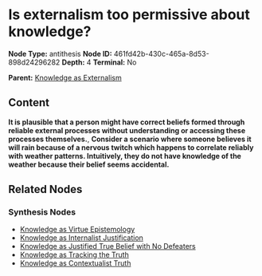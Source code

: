 # Is externalism too permissive about knowledge?

**Node Type:** antithesis
**Node ID:** 461fd42b-430c-465a-8d53-898d24296282
**Depth:** 4
**Terminal:** No

**Parent:** [Knowledge as Externalism](knowledge-as-externalism-synthesis-c26a5cc8-607f-4e78-b201-1e5af13eb3d5.md)

## Content

**It is plausible that a person might have correct beliefs formed through reliable external processes without understanding or accessing these processes themselves.**, **Consider a scenario where someone believes it will rain because of a nervous twitch which happens to correlate reliably with weather patterns. Intuitively, they do not have knowledge of the weather because their belief seems accidental.**

## Related Nodes

### Synthesis Nodes

- [Knowledge as Virtue Epistemology](knowledge-as-virtue-epistemology-synthesis-d7b9eeff-112d-4c08-a7da-68f11d8d623a.md)
- [Knowledge as Internalist Justification](knowledge-as-internalist-justification-synthesis-30a59765-6e10-47dd-a170-5931e73baa00.md)
- [Knowledge as Justified True Belief with No Defeaters](knowledge-as-justified-true-belief-with-no-defeaters-synthesis-af0fe621-1bf6-4794-92e7-1b257f86d2ce.md)
- [Knowledge as Tracking the Truth](knowledge-as-tracking-the-truth-synthesis-d5f7a82e-bfef-4881-b596-db0fbb540477.md)
- [Knowledge as Contextualist Truth](knowledge-as-contextualist-truth-synthesis-d7a78d21-614c-47ef-902e-4dbb0954ebe9.md)
